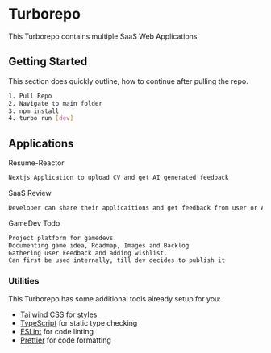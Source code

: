 # Turborepo 

This Turborepo contains multiple SaaS Web Applications

## Getting Started

This section does quickly outline, how to continue after pulling the repo.

```sh
1. Pull Repo
2. Navigate to main folder
3. npm install
4. turbo run [dev]
```

## Applications

Resume-Reactor

```sh
Nextjs Application to upload CV and get AI generated feedback
```

SaaS Review

```sh
Developer can share their applicaitions and get feedback from user or AIs
```

GameDev Todo

```sh
Project platform for gamedevs.
Documenting game idea, Roadmap, Images and Backlog
Gathering user Feedback and adding wishlist.
Can first be used internally, till dev decides to publish it
```

### Utilities

This Turborepo has some additional tools already setup for you:

- [Tailwind CSS](https://tailwindcss.com/) for styles
- [TypeScript](https://www.typescriptlang.org/) for static type checking
- [ESLint](https://eslint.org/) for code linting
- [Prettier](https://prettier.io) for code formatting